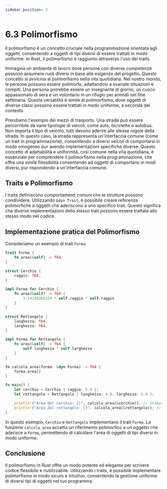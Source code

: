 ```yaml
---
sidebar_position: 3
---
```

# 6.3 Polimorfismo
Il polimorfismo è un concetto cruciale nella programmazione orientata agli oggetti, consentendo a oggetti di tipi diversi di essere trattati in modo uniforme. In Rust, il polimorfismo è raggiunto attraverso l'uso dei traits.

Immagina un ambiente di lavoro dove persone con diverse competenze possono assumere ruoli diversi in base alle esigenze del progetto. Questo concetto si avvicina al polimorfismo nella vita quotidiana. Nel nostro mondo, le persone possono essere polimorfe, adattandosi a svariate situazioni e compiti. Una persona potrebbe essere un insegnante di giorno, un cuoco appassionato di sera e un volontario in un rifugio per animali nel fine settimana. Questa versatilità è simile al polimorfismo, dove oggetti di diverse classi possono essere trattati in modo uniforme, a seconda del contesto.

Prendiamo l'esempio dei mezzi di trasporto. Una strada può essere percorribile da varie tipologie di veicoli, come auto, biciclette o autobus. Non importa il tipo di veicolo, tutti devono aderire alle stesse regole della strada. In questo caso, la strada rappresenta un'interfaccia comune (come un trait in programmazione), consentendo a diversi veicoli di comportarsi in modo omogeneo pur avendo implementazioni specifiche diverse. Questo concetto di adattabilità e uniformità, così comune nella vita quotidiana, è essenziale per comprendere il polimorfismo nella programmazione, che offre una simile flessibilità consentendo ad oggetti di comportarsi in modi diversi, pur rispondendo a un'interfaccia comune.

## Traits e Polimorfismo
I traits definiscono comportamenti comuni che le strutture possono condividere. Utilizzando `&dyn Trait`, è possibile creare referenze polimorfiche a oggetti che aderiscono a uno specifico trait. Questo significa che diverse implementazioni dello stesso trait possono essere trattate allo stesso modo nel codice.

## Implementazione pratica del Polimorfismo
Consideriamo un esempio di trait `Forma`:

```rust
trait Forma {
    fn area(&self) -> f64;
}

struct Cerchio {
    raggio: f64,
}

impl Forma for Cerchio {
    fn area(&self) -> f64 {
        3.14159265359 * self.raggio * self.raggio
    }
}

struct Rettangolo {
    lunghezza: f64,
    larghezza: f64,
}

impl Forma for Rettangolo {
    fn area(&self) -> f64 {
        self.lunghezza * self.larghezza
    }
}

fn calcola_area(forma: &dyn Forma) -> f64 {
    forma.area()
}

fn main() {
    let cerchio = Cerchio { raggio: 5.0 };
    let rettangolo = Rettangolo { lunghezza: 4.0, larghezza: 6.0 };

    println!("Area del cerchio: {}", calcola_area(&cerchio)); // Stampa: "Area del cerchio: 78.54"
    println!("Area del rettangolo: {}", calcola_area(&rettangolo)); // Stampa: "Area del rettangolo: 24"
}
```

In questo esempio, `Cerchio` e `Rettangolo` implementano il trait `Forma`. La funzione `calcola_area` accetta un riferimento polimorfico a un oggetto che aderisce a `Forma`, permettendo di calcolare l'area di oggetti di tipi diversi in modo uniforme.

## Conclusione
Il polimorfismo in Rust offre un modo potente ed elegante per scrivere codice flessibile e riutilizzabile. Utilizzando i traits, è possibile implementare polimorfismo in modo sicuro e intuitivo, consentendo la gestione uniforme di diversi tipi di oggetti nel tuo programma.